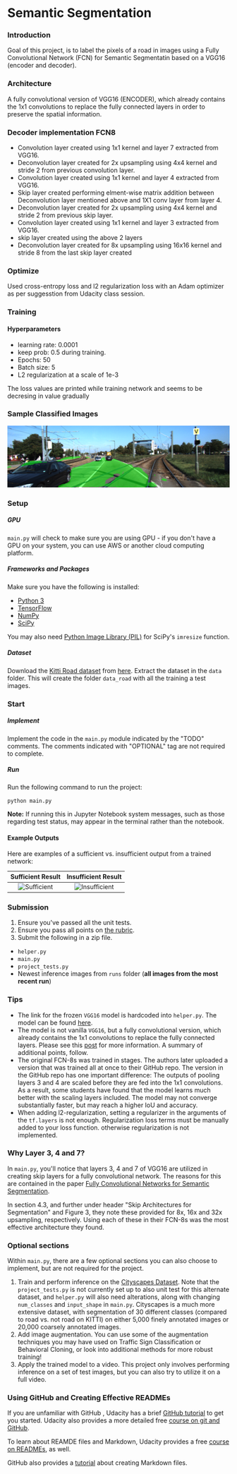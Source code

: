 # Semantic Segmentation
### Introduction
Goal of this project, is to label the pixels of a road in images using a Fully Convolutional Network (FCN) for Semantic Segmentatin based on a VGG16 (encoder and decoder).


### Architecture
A fully convolutional version of VGG16 (ENCODER), which already contains the 1x1 convolutions to replace the fully connected layers in order to preserve the spatial information.

### Decoder implementation FCN8
- Convolution layer created using 1x1 kernel and layer 7 extracted from VGG16.
- Deconvolution layer created for 2x upsampling using 4x4 kernel and stride 2 from previous convolution layer.
- Convolution layer created using 1x1 kernel and layer 4 extracted from VGG16.
- Skip layer created performing elment-wise matrix addition between Deconvolution layer mentioned above and 1X1 conv layer from    layer 4.
- Deconvolution layer created for 2x upsampling using 4x4 kernel and stride 2 from previous skip layer.
- Convolution layer created using 1x1 kernel and layer 3 extracted from VGG16.
- skip layer created using the above 2 layers
- Deconvolution layer created for 8x upsampling using 16x16 kernel and stride 8 from the last skip layer created

### Optimize
Used cross-entropy loss and l2 regularization loss with an Adam optimizer as per suggesstion from Udacity class session.

### Training
#### Hyperparameters
- learning rate: 0.0001
- keep prob: 0.5 during training.
- Epochs: 50
- Batch size: 5
- L2 regularization at a scale of 1e-3

 The loss values are printed while training network and seems to be decresing in value gradually
 
### Sample Classified Images
![png](./images/um_000004.png)
### Setup
##### GPU
`main.py` will check to make sure you are using GPU - if you don't have a GPU on your system, you can use AWS or another cloud computing platform.
##### Frameworks and Packages
Make sure you have the following is installed:
 - [Python 3](https://www.python.org/)
 - [TensorFlow](https://www.tensorflow.org/)
 - [NumPy](http://www.numpy.org/)
 - [SciPy](https://www.scipy.org/)

You may also need [Python Image Library (PIL)](https://pillow.readthedocs.io/) for SciPy's `imresize` function.

##### Dataset
Download the [Kitti Road dataset](http://www.cvlibs.net/datasets/kitti/eval_road.php) from [here](http://www.cvlibs.net/download.php?file=data_road.zip).  Extract the dataset in the `data` folder.  This will create the folder `data_road` with all the training a test images.

### Start
##### Implement
Implement the code in the `main.py` module indicated by the "TODO" comments.
The comments indicated with "OPTIONAL" tag are not required to complete.
##### Run
Run the following command to run the project:
```
python main.py
```
**Note:** If running this in Jupyter Notebook system messages, such as those regarding test status, may appear in the terminal rather than the notebook.

#### Example Outputs
Here are examples of a sufficient vs. insufficient output from a trained network:

Sufficient Result          |  Insufficient Result
:-------------------------:|:-------------------------:
![Sufficient](./examples/sufficient_result.png)  |  ![Insufficient](./examples/insufficient_result.png)

### Submission
1. Ensure you've passed all the unit tests.
2. Ensure you pass all points on [the rubric](https://review.udacity.com/#!/rubrics/989/view).
3. Submit the following in a zip file.
 - `helper.py`
 - `main.py`
 - `project_tests.py`
 - Newest inference images from `runs` folder  (**all images from the most recent run**)
 
### Tips
- The link for the frozen `VGG16` model is hardcoded into `helper.py`.  The model can be found [here](https://s3-us-west-1.amazonaws.com/udacity-selfdrivingcar/vgg.zip).
- The model is not vanilla `VGG16`, but a fully convolutional version, which already contains the 1x1 convolutions to replace the fully connected layers. Please see this [post](https://s3-us-west-1.amazonaws.com/udacity-selfdrivingcar/forum_archive/Semantic_Segmentation_advice.pdf) for more information.  A summary of additional points, follow. 
- The original FCN-8s was trained in stages. The authors later uploaded a version that was trained all at once to their GitHub repo.  The version in the GitHub repo has one important difference: The outputs of pooling layers 3 and 4 are scaled before they are fed into the 1x1 convolutions.  As a result, some students have found that the model learns much better with the scaling layers included. The model may not converge substantially faster, but may reach a higher IoU and accuracy. 
- When adding l2-regularization, setting a regularizer in the arguments of the `tf.layers` is not enough. Regularization loss terms must be manually added to your loss function. otherwise regularization is not implemented.

### Why Layer 3, 4 and 7?
In `main.py`, you'll notice that layers 3, 4 and 7 of VGG16 are utilized in creating skip layers for a fully convolutional network. The reasons for this are contained in the paper [Fully Convolutional Networks for Semantic Segmentation](https://arxiv.org/pdf/1605.06211.pdf).

In section 4.3, and further under header "Skip Architectures for Segmentation" and Figure 3, they note these provided for 8x, 16x and 32x upsampling, respectively. Using each of these in their FCN-8s was the most effective architecture they found. 

### Optional sections
Within `main.py`, there are a few optional sections you can also choose to implement, but are not required for the project.

1. Train and perform inference on the [Cityscapes Dataset](https://www.cityscapes-dataset.com/). Note that the `project_tests.py` is not currently set up to also unit test for this alternate dataset, and `helper.py` will also need alterations, along with changing `num_classes` and `input_shape` in `main.py`. Cityscapes is a much more extensive dataset, with segmentation of 30 different classes (compared to road vs. not road on KITTI) on either 5,000 finely annotated images or 20,000 coarsely annotated images.
2. Add image augmentation. You can use some of the augmentation techniques you may have used on Traffic Sign Classification or Behavioral Cloning, or look into additional methods for more robust training!
3. Apply the trained model to a video. This project only involves performing inference on a set of test images, but you can also try to utilize it on a full video.
 
### Using GitHub and Creating Effective READMEs
If you are unfamiliar with GitHub , Udacity has a brief [GitHub tutorial](http://blog.udacity.com/2015/06/a-beginners-git-github-tutorial.html) to get you started. Udacity also provides a more detailed free [course on git and GitHub](https://www.udacity.com/course/how-to-use-git-and-github--ud775).

To learn about REAMDE files and Markdown, Udacity provides a free [course on READMEs](https://www.udacity.com/courses/ud777), as well. 

GitHub also provides a [tutorial](https://guides.github.com/features/mastering-markdown/) about creating Markdown files.
